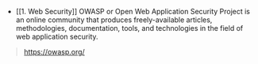 - [[1. Web Security]]
OWASP or Open Web Application Security Project is an online community that produces freely-available articles, methodologies, documentation, tools, and technologies in the field of web application security.

> https://owasp.org/